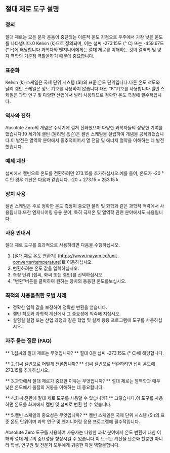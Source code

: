 ## 절대 제로 도구 설명

### 정의
절대 제로는 모든 분자 운동이 중단되는 이론적 온도 지점으로 우주에서 가장 낮은 온도를 나타냅니다.0 Kelvin (k)으로 정의되며, 이는 섭씨 -273.15도 (° C) 또는 -459.67도 (° F)에 해당합니다.과학자와 엔지니어에게는 절대 제로를 이해하는 것이 열역학 및 양자 역학의 기준점 역할을하기 때문에 중요합니다.

### 표준화
Kelvin (k) 스케일은 국제 단위 시스템 (SI)의 표준 온도 단위입니다.다른 온도 척도와 달리 켈빈 스케일은 정도 기호를 사용하지 않습니다.대신 "K"기호를 사용합니다.켈빈 스케일은 과학 연구 및 다양한 산업에서 널리 사용되므로 정확한 온도 측정에 필수적입니다.

### 역사와 진화
Absolute Zero의 개념은 수세기에 걸쳐 진화했으며 다양한 과학자들의 상당한 기여를했습니다.19 세기에 켈빈 (윌리엄 톰슨)은 켈빈 스케일을 설립하여 개념을 공식화했습니다.이 발전은 열역학 분야에서 중추적이어서 열 전달 및 에너지 절약을 이해하는 데 발전했습니다.

### 예제 계산
섭씨에서 켈빈으로 온도를 전환하려면 273.15를 추가하십시오.예를 들어, 온도가 -20 ° C 인 경우 계산은 다음과 같습니다.
-20 + 273.15 = 253.15 k

### 장치 사용
켈빈 스케일은 주로 정확한 온도 측정이 중요한 물리 및 화학과 같은 과학적 맥락에서 사용됩니다.또한 엔지니어링 응용 분야, 특히 극저온 및 열역학 관련 분야에서도 사용됩니다.

### 사용 안내서
절대 제로 도구를 효과적으로 사용하려면 다음을 수행하십시오.
1. [절대 제로 온도 변환기] (https://www.inayam.co/unit-converter/temperature)로 이동하십시오.
2. 변환하려는 온도 값을 입력하십시오.
3. 측정 단위 (섭씨, 화씨 또는 켈빈)를 선택하십시오.
4. "변환"버튼을 클릭하여 원하는 장치의 동등한 온도를보십시오.

### 최적의 사용을위한 모범 사례
- 정확한 입력 값을 보장하여 정확한 변환을 얻습니다.
- 켈빈 척도와 과학적 계산에서 그 중요성에 익숙해 지십시오.
- 실험실 실험 또는 산업 과정과 같은 학업 및 실제 응용 프로그램에 도구를 사용하십시오.

### 자주 묻는 질문 (FAQ)

** 1.섭씨의 절대 제로는 무엇입니까? **
절대 0은 섭씨 -273.15도 (° C)에 해당합니다.

** 2.섭씨 켈빈으로 어떻게 전환합니까? **
섭씨 켈빈으로 변환하려면 섭씨 온도에 273.15를 추가하십시오.

** 3.과학에서 절대 제로가 중요한 이유는 무엇입니까? **
절대 제로는 열역학과 매우 낮은 온도에서 물질의 거동을 이해하는 데 중요합니다.

** 4.화씨 전환에 절대 제로 도구를 사용할 수 있습니까? **
그렇습니다.이 도구를 사용하면 온도를 화씨에서 켈빈 및 섭씨로 변환 할 수 있습니다.

** 5.켈빈 스케일의 중요성은 무엇입니까? **
켈빈 스케일은 국제 단위 시스템 (SI)의 표준 온도 단위이며 과학 연구 및 엔지니어링 응용 프로그램에 필수적입니다.

Absolute Zero 도구를 사용하여 사용자는 다양한 과학 분야에서 온도 변환에 대한 이해와 절대 제로의 중요성을 향상시킬 수 있습니다.이 도구는 계산을 단순화 할뿐만 아니라 학생, 연구원 및 전문가 모두에게 귀중한 자원 역할을합니다.